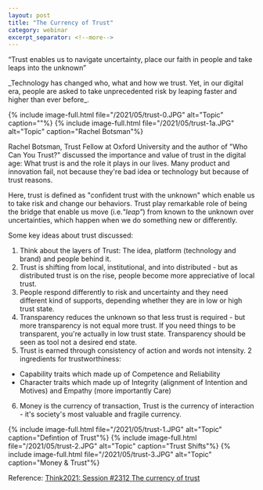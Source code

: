 ```yaml
---
layout: post
title: "The Currency of Trust"
category: webinar
excerpt_separator: <!--more-->
---
```


<p class='sublead'>“Trust enables us to navigate uncertainty, place our faith in people and take leaps into the unknown”</p>
<!--more-->
_Technology has changed who, what and how we trust. Yet, in our digital era, people are asked to take unprecedented risk by leaping faster and higher than ever before_. 

{% include image-full.html file="/2021/05/trust-0.JPG" alt="Topic" caption=""%}
{% include image-full.html file="/2021/05/trust-1a.JPG" alt="Topic" caption="Rachel Botsman"%}

Rachel Botsman, Trust Fellow at Oxford University and the author of "Who Can You Trust?" discussed the importance and value of trust in the digital age: What trust is and the role it plays in our lives. Many product and innovation fail, not because they're bad idea or technology but because of trust reasons.

Here, trust is defined as "confident trust with the unknown" which enable us to take risk and change our behaviors. Trust play remarkable role of being the bridge that enable us move (i.e._"leap"_) from known to the unknown over uncertainties, which happen when we do something new or differently. 

Some key ideas about trust discussed:

1. Think about the layers of Trust: The idea, platform (technology and brand) and people behind it.
2. Trust is shifting from local, institutional, and into distributed - but as distributed trust is on the rise, people become more appreciative of local trust.
3. People respond differently to risk and uncertainty and they need different kind of supports, depending whether they are in low or high trust state.
4. Transparency reduces the unknown so that less trust is required - but more transparency is not equal more trust. If you need things to be transparent, you're actually in low trust state. Transparency should be seen as tool not a desired end state.
5. Trust is earned through consistency of action and words not intensity. 2 ingredients for trustworthiness:
  - Capability traits which made up of Competence and Reliability
  - Character traits which made up of Integrity (alignment of Intention and Motives) and Empathy (more importantly Care)
6. Money is the currency of transaction, Trust is the currency of interaction - it's society's most valuable and fragile currency.
 
{% include image-full.html file="/2021/05/trust-1.JPG" alt="Topic" caption="Defintion of Trust"%}
{% include image-full.html file="/2021/05/trust-2.JPG" alt="Topic" caption="Trust Shifts"%}
{% include image-full.html file="/2021/05/trust-3.JPG" alt="Topic" caption="Money & Trust"%}

Reference: [Think2021: Session #2312 The currency of trust](https://mediacenter.ibm.com/media/1_hjg8yl9p)